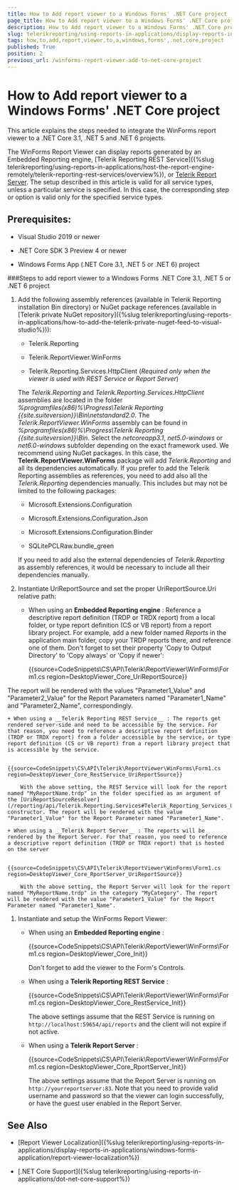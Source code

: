 ```yaml
---
title: How to Add report viewer to a Windows Forms' .NET Core project
page_title: How to Add report viewer to a Windows Forms' .NET Core project 
description: How to Add report viewer to a Windows Forms' .NET Core project
slug: telerikreporting/using-reports-in-applications/display-reports-in-applications/windows-forms-application/how-to-add-report-viewer-to-a-windows-forms'-.net-core-project
tags: how,to,add,report,viewer,to,a,windows,forms',.net,core,project
published: True
position: 2
previous_url: /winforms-report-viewer-add-to-net-core-project
---
```


# How to Add report viewer to a Windows Forms' .NET Core project

This article explains the steps needed to integrate the WinForms report viewer to a .NET Core 3.1, .NET 5 and .NET 6 projects. 

The WinForms Report Viewer can display reports generated by an Embedded Reporting engine, [Telerik Reporting REST Service]({%slug telerikreporting/using-reports-in-applications/host-the-report-engine-remotely/telerik-reporting-rest-services/overview%}), or [Telerik Report Server](https://docs.telerik.com/report-server/introduction). The setup described in this article is valid for all service types, unless a particular service is specified. In this case, the corresponding step or option is valid only for the specified service types. 

## Prerequisites:

* Visual Studio 2019 or newer

* .NET Core SDK 3 Preview 4 or newer

* Windows Forms App (.NET Core 3.1, .NET 5 or .NET 6) project

###Steps to add report viewer to a Windows Forms .NET Core 3.1, .NET 5 or .NET 6 project

1. Add the following assembly references (available in Telerik Reporting installation Bin directory) or NuGet package references (available in [Telerik private NuGet repository]({%slug telerikreporting/using-reports-in-applications/how-to-add-the-telerik-private-nuget-feed-to-visual-studio%})): 

	+ Telerik.Reporting

	+ Telerik.ReportViewer.WinForms

	+ Telerik.Reporting.Services.HttpClient (_Required only when the viewer is used with REST Service or Report Server_) 
   
	The _Telerik.Reporting_ and _Telerik.Reporting.Services.HttpClient_ assemblies are located in the folder _%programfiles(x86)%\Progress\Telerik Reporting {{site.suiteversion}}\Bin\netstandard2.0_. The _Telerik.ReportViewer.WinForms_ assembly can be found in _%programfiles(x86)%\Progress\Telerik Reporting {{site.suiteversion}}\Bin_. Select the _netcoreapp3.1_, _net5.0-windows_ or _net6.0-windows_ subfolder depending on the exact framework used. We recommend using NuGet packages. In this case, the __Telerik.ReportViewer.WinForms__ package will add _Telerik.Reporting_ and all its dependencies automatically. If you prefer to add the Telerik Reporting assemblies as references, you need to add also all the _Telerik.Reporting_ dependencies manually. This includes but may not be limited to the following packages: 
	
	+ Microsoft.Extensions.Configuration 

	+ Microsoft.Extensions.Configuration.Json 

	+ Microsoft.Extensions.Configuration.Binder 

	+ SQLitePCLRaw.bundle_green 
   
	If you need to add also the external dependencies of _Telerik.Reporting_ as assembly references, it would be necessary to include all their dependencies manually. 

1. Instantiate UriReportSource and set the proper UriReportSource.Uri relative path: 

	+ When using an __Embedded Reporting engine__ : Reference a descriptive report definition (TRDP or TRDX report) from a local folder, or type report definition (CS or VB report) from a report library project. For example, add a new folder named *Reports* in the application main folder, copy your TRDP reports there, and reference one of them. Don't forget to set their property 'Copy to Output Directory' to 'Copy always' or 'Copy if newer': 

		{{source=CodeSnippets\CS\API\Telerik\ReportViewer\WinForms\Form1.cs region=DesktopViewer_Core_UriReportSource}}

The report will be rendered with the values "Parameter1_Value" and "Parameter2_Value" for the Report Parameters named "Parameter1_Name" and "Parameter2_Name", correspondingly. 

	+ When using a __Telerik Reporting REST Service__ : The reports get rendered server-side and need to be accessible by the service. For that reason, you need to reference a descriptive report definition (TRDP or TRDX report) from a folder accessible by the service, or type report definition (CS or VB report) from a report library project that is accessible by the service. 

		{{source=CodeSnippets\CS\API\Telerik\ReportViewer\WinForms\Form1.cs region=DesktopViewer_Core_RestService_UriReportSource}}

		With the above setting, the REST Service will look for the report named "MyReportName.trdp" in the folder specified as an argument of the [UriReportSourceResolver](/reporting/api/Telerik.Reporting.Services#Telerik_Reporting_Services_UriReportSourceResolver_System_String_) constructor. The report will be rendered with the value "Parameter1_Value" for the Report Parameter named "Parameter1_Name". 

	+ When using a __Telerik Report Server__ : The reports will be rendered by the Report Server. For that reason, you need to reference a descriptive report definition (TRDP or TRDX report) that is hosted on the server 

		{{source=CodeSnippets\CS\API\Telerik\ReportViewer\WinForms\Form1.cs region=DesktopViewer_Core_RportServer_UriReportSource}}

		With the above setting, the Report Server will look for the report named "MyReportName.trdp" in the category "MyCategory". The report will be rendered with the value "Parameter1_Value" for the Report Parameter named "Parameter1_Name". 

1. Instantiate and setup the WinForms Report Viewer: 

	+ When using an __Embedded Reporting engine__ : 

		{{source=CodeSnippets\CS\API\Telerik\ReportViewer\WinForms\Form1.cs region=DesktopViewer_Core_Init}}

		Don't forget to add the viewer to the Form's Controls. 

	+ When using a __Telerik Reporting REST Service__ : 

		{{source=CodeSnippets\CS\API\Telerik\ReportViewer\WinForms\Form1.cs region=DesktopViewer_Core_RestService_Init}}

		The above settings assume that the REST Service is running on `http://localhost:59654/api/reports` and the client will not expire if not active. 

	+ When using a __Telerik Report Server__ : 

		{{source=CodeSnippets\CS\API\Telerik\ReportViewer\WinForms\Form1.cs region=DesktopViewer_Core_RportServer_Init}}

		The above settings assume that the Report Server is running on `http://yourreportserver:83`. Note that you need to provide valid username and password so that the viewer can login successfully, or have the guest user enabled in the Report Server. 

## See Also

* [Report Viewer Localization]({%slug telerikreporting/using-reports-in-applications/display-reports-in-applications/windows-forms-application/report-viewer-localization%})

* [.NET Core Support]({%slug telerikreporting/using-reports-in-applications/dot-net-core-support%})
